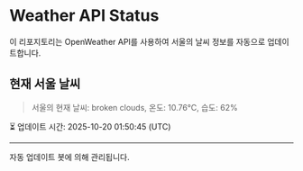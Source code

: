 
# Weather API Status

이 리포지토리는 OpenWeather API를 사용하여 서울의 날씨 정보를 자동으로 업데이트합니다.

## 현재 서울 날씨
> 서울의 현재 날씨: broken clouds, 온도: 10.76°C, 습도: 62%

⏳ 업데이트 시간: 2025-10-20 01:50:45 (UTC)

---
자동 업데이트 봇에 의해 관리됩니다.
